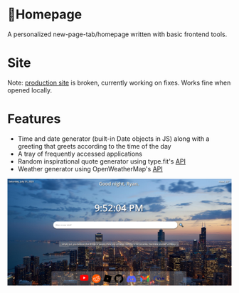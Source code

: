 # 🏡Homepage

A personalized new-page-tab/homepage written with basic frontend tools.

# Site

Note: [production site](http://ry4nw.me/homepage/) is broken, currently working on fixes. Works fine when opened locally.

# Features

- Time and date generator (built-in Date objects in JS) along with a greeting that greets according to the time of the day
- A tray of frequently accessed applications
- Random inspirational quote generator using type.fit's [API](https://type.fit/api/quotes)
- Weather generator using OpenWeatherMap's [API](https://openweathermap.org/api)

![img.png](backgrounds/homepageDisplay.png)



